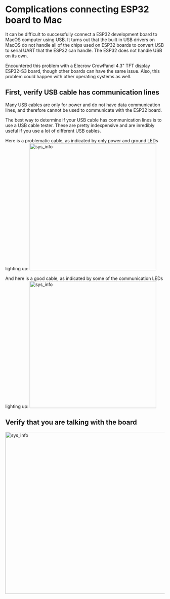 # Complications connecting ESP32 board to Mac
It can be difficult to successfully connect a ESP32 development board to MacOS computer using USB. 
It turns out that the built in USB drivers on MacOS do not handle all of the chips used on ESP32 
boards to convert USB to serial UART that the ESP32 can handle. The ESP32 does not handle USB on its own.

Encountered this problem with a Elecrow CrowPanel 4.3" TFT display ESP32-S3 board, though other boards 
can have the same issue. Also, this problem could happen with other operating systems as well.

## First, verify USB cable has communication lines
Many USB cables are only for power and do not have data communication lines, and therefore cannot be used
to communicate with the ESP32 board. 

The best way to determine if your USB cable has communication lines is to use a USB cable tester. 
These are pretty indexpensive and are inredibly useful if you use a lot of different USB cables.

Here is a problematic cable, as indicated by only power and ground LEDs lighting up:
<img width="400" alt="sys_info" src="https://github.com/user-attachments/assets/19840709-50ed-47f7-8c4e-93a57f886d73" />

And here is a good cable, as indicated by some of the communication LEDs lighting up:
<img width="400" alt="sys_info" src="https://github.com/user-attachments/assets/b7ebee78-1983-4d88-9b46-c17c84fc6ab5" />

## Verify that you are talking with the board
<img width="510" alt="sys_info" src="https://github.com/user-attachments/assets/399f4611-e430-444e-a6c2-5415ec68f1c9" />
